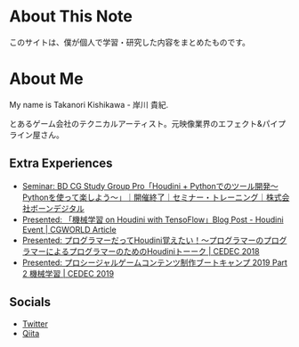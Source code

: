 # About This Note

このサイトは、僕が個人で学習・研究した内容をまとめたものです。

# About Me

My name is Takanori Kishikawa - 岸川 貴紀. 

とあるゲーム会社のテクニカルアーティスト。元映像業界のエフェクト&パイプライン屋さん。

## Extra Experiences

- [Seminar: BD CG Study Group Pro「Houdini + Pythonでのツール開発～Pythonを使って楽しよう～」｜開催終了｜セミナー・トレーニング｜株式会社ボーンデジタル](https://t.umblr.com/redirect?z=https%3A%2F%2Fwww.borndigital.co.jp%2Fseminar%2F5268.html&t=YjkzMjhkYjdjZjdmOTUwNTFmZGZiYWU1NTMzNjBiNjA1YzFhNTdjYSxUbU4zdWpESg%3D%3D&p=&m=0)
- [Presented: 「機械学習 on Houdini with TensoFlow」Blog Post - Houdini Event | CGWORLD Article](https://t.umblr.com/redirect?z=https%3A%2F%2Fcgworld.jp%2Ffeature%2F201801-houdini-meetup-4.html&t=MjhlMWIwNTUwMDFlMGM2NmVkN2JkNzgxMzlkZGUyNWQxYTE3OWVjMCxUbU4zdWpESg%3D%3D&p=&m=0)
- [Presented: プログラマーだってHoudini覚えたい！～プログラマーのプログラマーによるプログラマーのためのHoudiniトーーク | CEDEC 2018](https://t.umblr.com/redirect?z=https%3A%2F%2F2018.cedec.cesa.or.jp%2Fsession%2Fdetail%2Fs5ac09f9bf08db&t=NDhkZjBlZTMwNDlmZjNhNWZlMGYwYWIzODJiNWE3NTk1YTRkMmYxMyxUbU4zdWpESg%3D%3D&p=&m=0)
- [Presented: プロシージャルゲームコンテンツ制作ブートキャンプ 2019 Part 2 機械学習 | CEDEC 2019](https://t.umblr.com/redirect?z=https%3A%2F%2Fcedec.cesa.or.jp%2F2019%2Fsession%2Fdetail%2Fs5c9c3c8c9a39d.html&t=MTc5MmI0NDgxNmQ0YmFiNDIyYTIwYzFlMzEwMzE0ZGU5NzVhMGU4YyxUbU4zdWpESg%3D%3D&p=&m=0)

## Socials

- [Twitter](https://twitter.com/auratus)
- [Qiita](https://qiita.com/takavfx)